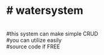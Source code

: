 <h1># watersystem </h1><br>
#this system can make simple CRUD<br>
#you can utilize easily<br>
#source code if FREE
